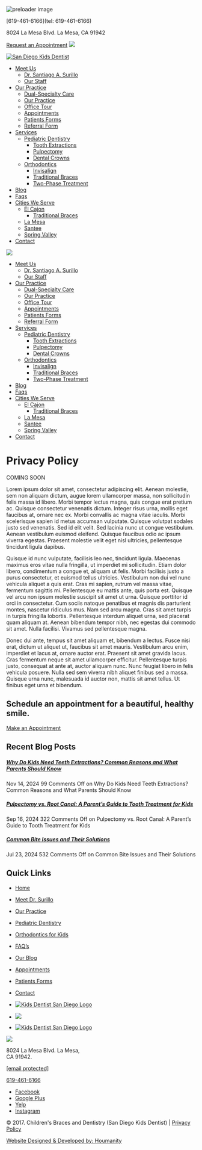 ![preloader image](https://sandiegokidsdentist.com/wp-content/themes/wps_surillo/images/loading.gif)

[619-461-6166](tel: 619-461-6166)

8024 La Mesa Blvd. La Mesa, CA 91942

[Request an Appointment](https://sandiegokidsdentist.com/appointments/) [![](https://sandiegokidsdentist.com/wp-content/themes/wps_surillo/images/appointment-mobile.svg)](https://sandiegokidsdentist.com/appointments/)

[![San Diego Kids Dentist](https://sandiegokidsdentist.com/wp-content/themes/wps_surillo/images/brand-logo.svg)](https://sandiegokidsdentist.com/)

* [Meet Us](#)
    * [Dr. Santiago A. Surillo](https://sandiegokidsdentist.com/dr-surillo/)
    * [Our Staff](https://sandiegokidsdentist.com/our-staff/)
* [Our Practice](#)
    * [Dual-Specialty Care](https://sandiegokidsdentist.com/dual-specialty-care-pediatric-dentistry-orthodontics/)
    * [Our Practice](https://sandiegokidsdentist.com/our-practice/)
    * [Office Tour](https://sandiegokidsdentist.com/office-tour/)
    * [Appointments](https://sandiegokidsdentist.com/appointments/)
    * [Patients Forms](https://sandiegokidsdentist.com/patients-forms/)
    * [Referral Form](https://sandiegokidsdentist.com/referral-form/)
* [Services](#)
    * [Pediatric Dentistry](https://sandiegokidsdentist.com/pediatric-dentistry/)
        * [Tooth Extractions](https://sandiegokidsdentist.com/tooth-extractions/)
        * [Pulpectomy](https://sandiegokidsdentist.com/pulpectomy/)
        * [Dental Crowns](https://sandiegokidsdentist.com/dental-crowns-el-cajon/)
    * [Orthodontics](https://sandiegokidsdentist.com/orthodontics/)
        * [Invisalign](https://sandiegokidsdentist.com/invisalign/)
        * [Traditional Braces](https://sandiegokidsdentist.com/traditional-braces/)
        * [Two-Phase Treatment](https://sandiegokidsdentist.com/two-phase-treatment/)
* [Blog](https://sandiegokidsdentist.com/blog/)
* [Faqs](https://sandiegokidsdentist.com/faqs/)
* [Cities We Serve](#)
    * [El Cajon](https://sandiegokidsdentist.com/pediatric-dentist-el-cajon/)
        * [Traditional Braces](https://sandiegokidsdentist.com/traditional-braces-el-cajon/)
    * [La Mesa](https://sandiegokidsdentist.com/pediatric-dentist-in-la-mesa/)
    * [Santee](https://sandiegokidsdentist.com/best-pediatric-dentistry-in-santee/)
    * [Spring Valley](https://sandiegokidsdentist.com/best-pediatric-dentistry-in-spring-valley/)
* [Contact](https://sandiegokidsdentist.com/contact/)

[![](https://sandiegokidsdentist.com/wp-content/themes/wps_surillo/images/btn-mobile-menu.svg)](#)

* [Meet Us](#)
    * [Dr. Santiago A. Surillo](https://sandiegokidsdentist.com/dr-surillo/)
    * [Our Staff](https://sandiegokidsdentist.com/our-staff/)
* [Our Practice](#)
    * [Dual-Specialty Care](https://sandiegokidsdentist.com/dual-specialty-care-pediatric-dentistry-orthodontics/)
    * [Our Practice](https://sandiegokidsdentist.com/our-practice/)
    * [Office Tour](https://sandiegokidsdentist.com/office-tour/)
    * [Appointments](https://sandiegokidsdentist.com/appointments/)
    * [Patients Forms](https://sandiegokidsdentist.com/patients-forms/)
    * [Referral Form](https://sandiegokidsdentist.com/referral-form/)
* [Services](#)
    * [Pediatric Dentistry](https://sandiegokidsdentist.com/pediatric-dentistry/)
        * [Tooth Extractions](https://sandiegokidsdentist.com/tooth-extractions/)
        * [Pulpectomy](https://sandiegokidsdentist.com/pulpectomy/)
        * [Dental Crowns](https://sandiegokidsdentist.com/dental-crowns-el-cajon/)
    * [Orthodontics](https://sandiegokidsdentist.com/orthodontics/)
        * [Invisalign](https://sandiegokidsdentist.com/invisalign/)
        * [Traditional Braces](https://sandiegokidsdentist.com/traditional-braces/)
        * [Two-Phase Treatment](https://sandiegokidsdentist.com/two-phase-treatment/)
* [Blog](https://sandiegokidsdentist.com/blog/)
* [Faqs](https://sandiegokidsdentist.com/faqs/)
* [Cities We Serve](#)
    * [El Cajon](https://sandiegokidsdentist.com/pediatric-dentist-el-cajon/)
        * [Traditional Braces](https://sandiegokidsdentist.com/traditional-braces-el-cajon/)
    * [La Mesa](https://sandiegokidsdentist.com/pediatric-dentist-in-la-mesa/)
    * [Santee](https://sandiegokidsdentist.com/best-pediatric-dentistry-in-santee/)
    * [Spring Valley](https://sandiegokidsdentist.com/best-pediatric-dentistry-in-spring-valley/)
* [Contact](https://sandiegokidsdentist.com/contact/)

Privacy Policy
==============

COMING SOON

Lorem ipsum dolor sit amet, consectetur adipiscing elit. Aenean molestie, sem non aliquam dictum, augue lorem ullamcorper massa, non sollicitudin felis massa id libero. Morbi tempor lectus magna, quis congue erat pretium ac. Quisque consectetur venenatis dictum. Integer risus urna, mollis eget faucibus at, ornare nec ex. Morbi convallis ac magna vitae iaculis. Morbi scelerisque sapien id metus accumsan vulputate. Quisque volutpat sodales justo sed venenatis. Sed id elit velit. Sed lacinia nunc ut congue vestibulum. Aenean vestibulum euismod eleifend. Quisque faucibus odio ac ipsum viverra egestas. Praesent molestie velit eget nisl ultricies, pellentesque tincidunt ligula dapibus.

Quisque id nunc vulputate, facilisis leo nec, tincidunt ligula. Maecenas maximus eros vitae nulla fringilla, ut imperdiet mi sollicitudin. Etiam dolor libero, condimentum a congue et, aliquam ut felis. Morbi facilisis justo a purus consectetur, et euismod tellus ultricies. Vestibulum non dui vel nunc vehicula aliquet a quis erat. Cras mi sapien, rutrum vel massa vitae, fermentum sagittis mi. Pellentesque eu mattis ante, quis porta est. Quisque vel arcu non ipsum molestie suscipit sit amet ut urna. Quisque porttitor id orci in consectetur. Cum sociis natoque penatibus et magnis dis parturient montes, nascetur ridiculus mus. Nam sed arcu magna. Cras sit amet turpis in turpis fringilla lobortis. Pellentesque interdum aliquet urna, sed placerat quam aliquam at. Aenean bibendum tempor nibh, nec egestas dui commodo sit amet. Nulla facilisi. Vivamus sed pellentesque magna.

Donec dui ante, tempus sit amet aliquam et, bibendum a lectus. Fusce nisi erat, dictum ut aliquet ut, faucibus sit amet mauris. Vestibulum arcu enim, imperdiet et lacus at, ornare auctor erat. Praesent sit amet gravida lacus. Cras fermentum neque sit amet ullamcorper efficitur. Pellentesque turpis justo, consequat at ante at, auctor aliquam nunc. Nunc feugiat libero in felis vehicula posuere. Nulla sed sem viverra nibh aliquet finibus sed a massa. Quisque urna nunc, malesuada id auctor non, mattis sit amet tellus. Ut finibus eget urna et bibendum.

Schedule an appointment for a beautiful, healthy smile.
-------------------------------------------------------

[Make an Appointment](https://sandiegokidsdentist.com/appointments/)

Recent Blog Posts
-----------------

##### [Why Do Kids Need Teeth Extractions? Common Reasons and What Parents Should Know](https://sandiegokidsdentist.com/why-do-kids-need-teeth-extractions-common-reasons-and-what-parents-should-know/)

Nov 14, 2024 99 Comments Off on Why Do Kids Need Teeth Extractions? Common Reasons and What Parents Should Know

##### [Pulpectomy vs. Root Canal: A Parent’s Guide to Tooth Treatment for Kids](https://sandiegokidsdentist.com/pulpectomy-vs-root-canal-a-parents-guide-to-tooth-treatment-for-kids/)

Sep 16, 2024 322 Comments Off on Pulpectomy vs. Root Canal: A Parent’s Guide to Tooth Treatment for Kids

##### [Common Bite Issues and Their Solutions](https://sandiegokidsdentist.com/common-bite-issues-and-their-solutions/)

Jul 23, 2024 532 Comments Off on Common Bite Issues and Their Solutions

Quick Links
-----------

* [Home](https://sandiegokidsdentist.com/)
* [Meet Dr. Surillo](https://sandiegokidsdentist.com/dr-surillo/)
* [Our Practice](https://sandiegokidsdentist.com/our-practice/)
* [Pediatric Dentistry](https://sandiegokidsdentist.com/pediatric-dentistry/)
* [Orthodontics for Kids](https://sandiegokidsdentist.com/orthodontics/)

* [FAQ’s](https://sandiegokidsdentist.com/faqs/)
* [Our Blog](https://sandiegokidsdentist.com/blog/)
* [Appointments](https://sandiegokidsdentist.com/appointments/)
* [Patients Forms](https://sandiegokidsdentist.com/patients-forms/)
* [Contact](https://sandiegokidsdentist.com/contact/)

* [![Kids Dentist San Diego Logo](https://sandiegokidsdentist.com/wp-content/themes/wps_surillo/images/footer-other-logo1.png)](https://www.abpd.org/)
* [![](https://sandiegokidsdentist.com/wp-content/themes/wps_surillo/images/footer-other-logo3.png)](https://www.americanboardortho.com/)
* [![Kids Dentist San Diego Logo](https://sandiegokidsdentist.com/wp-content/themes/wps_surillo/images/footer-other-logo2.png)](https://sandiegokidsdentist.com/children-international/)

![](https://sandiegokidsdentist.com/wp-content/themes/wps_surillo/images/brand-footer.svg)

8024 La Mesa Blvd. La Mesa,  
CA 91942.

[\[email protected\]](https://sandiegokidsdentist.com/cdn-cgi/l/email-protection)

[619-461-6166](tel:+16194616166)

* [Facebook](https://www.facebook.com/#!/pages/Childrens-Braces-and-Dentistry/10150134206290220?fref=ts)
* [Google Plus](https://www.google.com/maps/place/Dr.+Surillo%E2%80%99s+Center+for+Pediatric+Dentistry+%26+Orthodontics/@32.7637876,-117.02656,17z/data=!3m2!4b1!5s0x80d9572329ca61e1:0xd485c7f6ff135363!4m6!3m5!1s0x80d957233a319291:0xb1286fe659d13269!8m2!3d32.7637831!4d-117.0239851!16s%2Fg%2F1thgbrff?entry=ttu)
* [Yelp](https://www.yelp.com/biz/childrens-braces-and-dentistry-la-mesa-2)
* [Instagram](https://www.instagram.com/childrensbracesanddentistry/)

© 2017. Children's Braces and Dentistry (San Diego Kids Dentist) | [Privacy Policy](https://sandiegokidsdentist.com/common-bite-issues-and-their-solutions/)

[Website Designed & Developed by: Houmanity](https://www.houmanity.com/)